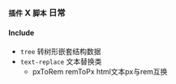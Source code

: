 ### `插件` X `脚本` 日常

#### Include
 + `tree` 转树形嵌套结构数据
 + `text-replace` 文本替换类
    - pxToRem remToPx html文本px与rem互换
